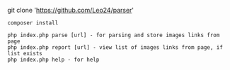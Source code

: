 git clone 'https://github.com/Leo24/parser'
```
composer install
```
```
php index.php parse [url] - for parsing and store images links from page
php index.php report [url] - view list of images links from page, if list exists
php index.php help - for help
```
